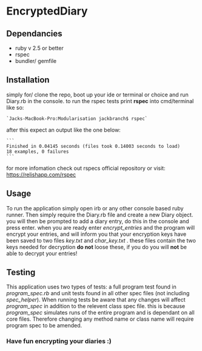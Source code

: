 # EncryptedDiary

## Dependancies

* ruby v 2.5 or better
* rspec
* bundler/ gemfile

## Installation

simply for/ clone the repo, boot up your ide or terminal or choice and run Diary.rb in the console.
to run the rspec tests print **rspec** into cmd/terminal like so:

    `Jacks-MacBook-Pro:Modularisation jackbranch$ rspec`

after this expect an output like the one below:

    ```
    Finished in 0.04145 seconds (files took 0.14003 seconds to load)
    18 examples, 0 failures
    ```

for more infomation check out rspecs official repository or visit: https://relishapp.com/rspec

## Usage

To run the application simply open irb or any other console based ruby runner.
Then simply require the Diary.rb file and create a new Diary object. you will then be prompted to add a diary entry, do this in the console and press enter. when you are ready enter *encrypt_entries* and the program will encrypt your entries, and will inform you that your encryption keys have been saved to two files *key.txt* and *char_key.txt* . these files contain the two keys needed for decryption **do not** loose these, if you do you will **not** be able to decrypt your entries!

## Testing

This application uses two types of tests: a full program test found in *program_spec.rb* and unit tests found in all other spec files (not including *spec_helper*).
When running tests be aware that any changes will affect *program_spec* in addition to the relevent class spec file. this is because *program_spec* simulates runs of the entire program and is dependant on all core files. Therefore changing any method name or class name will require program spec to be amended.

### Have fun encrypting your diaries :)